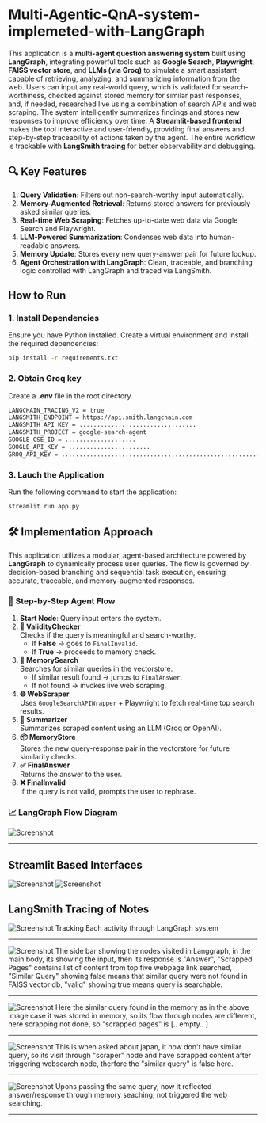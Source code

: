 # Multi-Agentic-QnA-system-implemeted-with-LangGraph

This application is a **multi-agent question answering system** built using **LangGraph**, integrating powerful tools such as **Google Search**, **Playwright**, **FAISS vector store**, and **LLMs (via Groq)** to simulate a smart assistant capable of retrieving, analyzing, and summarizing information from the web. Users can input any real-world query, which is validated for search-worthiness, checked against stored memory for similar past responses, and, if needed, researched live using a combination of search APIs and web scraping. The system intelligently summarizes findings and stores new responses to improve efficiency over time. A **Streamlit-based frontend** makes the tool interactive and user-friendly, providing final answers and step-by-step traceability of actions taken by the agent. The entire workflow is trackable with **LangSmith tracing** for better observability and debugging.

## 🔍 Key Features

1. **Query Validation**: Filters out non-search-worthy input automatically.  
2. **Memory-Augmented Retrieval**: Returns stored answers for previously asked similar queries.  
3. **Real-time Web Scraping**: Fetches up-to-date web data via Google Search and Playwright.  
4. **LLM-Powered Summarization**: Condenses web data into human-readable answers.  
5. **Memory Update**: Stores every new query-answer pair for future lookup.  
6. **Agent Orchestration with LangGraph**: Clean, traceable, and branching logic controlled with LangGraph and traced via LangSmith.


## How to Run

### 1. Install Dependencies
Ensure you have Python installed. Create a virtual environment and install the required dependencies:

```bash
pip install -r requirements.txt
```

### 2. Obtain Groq key
Create a **.env** file in the root directory.

```bash
LANGCHAIN_TRACING_V2 = true
LANGSMITH_ENDPOINT = https://api.smith.langchain.com
LANGSMITH_API_KEY = .................................
LANGSMITH_PROJECT = google-search-agent
GOOGLE_CSE_ID = ....................
GOOGLE_API_KEY = .......................
GROQ_API_KEY = ..............................................................
```
### 3. Lauch the Application
Run the following command to start the application:

```bash
streamlit run app.py
```

## 🛠️ Implementation Approach

This application utilizes a modular, agent-based architecture powered by **LangGraph** to dynamically process user queries. The flow is governed by decision-based branching and sequential task execution, ensuring accurate, traceable, and memory-augmented responses.

### 🧠 Step-by-Step Agent Flow

1. **Start Node**: Query input enters the system.
2. **🧐 ValidityChecker**  
   Checks if the query is meaningful and search-worthy.
   - If **False** → goes to `FinalInvalid`.
   - If **True** → proceeds to memory check.
3. **💾 MemorySearch**  
   Searches for similar queries in the vectorstore.
   - If similar result found → jumps to `FinalAnswer`.
   - If not found → invokes live web scraping.
4. **🌐 WebScraper**  
   Uses `GoogleSearchAPIWrapper` + Playwright to fetch real-time top search results.
5. **📝 Summarizer**  
   Summarizes scraped content using an LLM (Groq or OpenAI).
6. **📦 MemoryStore**  
   Stores the new query-response pair in the vectorstore for future similarity checks.
7. **✅ FinalAnswer**  
   Returns the answer to the user.
8. **❌ FinalInvalid**  
   If the query is not valid, prompts the user to rephrase.


### 📈 LangGraph Flow Diagram


![Screenshot](images/image.png)

---

## Streamlit Based Interfaces

![Screenshot](images/image2.png)
![Screenshot](images/image3.png)


## LangSmith Tracing of Notes
![Screenshot](images/image1.png)
Tracking Each activity through LangGraph system

---

![Screenshot](images/image6.png)
The side bar showing the nodes visited in Langgraph, in the main body, its showing the input, then its response is "Answer", "Scrapped Pages" contains list of content from top five webpage link searched, "Similar Query" showing false means that similar query were not found in FAISS vector db, "valid" showing true means query is searchable.

---

![Screenshot](images/image7.png)
Here the similar query found in the memory as in the above image case it was stored in memory, so its flow through nodes are different, here scrapping not done, so "scrapped pages" is [.. empty.. ] 

---

![Screenshot](images/image4.png)
This is when asked about japan, it now don't have similar query, so its visit through "scraper" node and have scrapped content after triggering websearch node, therfore the "similar query" is false here.

---

![Screenshot](images/image5.png)
Upons passing the same query, now it reflected answer/response through memory seaching, not triggered the web searching.

---
